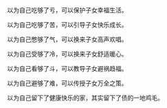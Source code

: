 以为自己吃够了亏，可以保护子女幸福生活。

以为自己吃够了苦，可以引导子女快乐成长。

以为自己憋够了气，可以换来子女高声欢唱。

以为自己受够了冷，可以换来子女舒适暖心。

以为自己看够了斗，可以教导子女避祸趋福。

以为自己避够了难，可以传授子女万全之策。

以为自己留下了健康快乐的家，其实留下了债的一地鸡毛。
